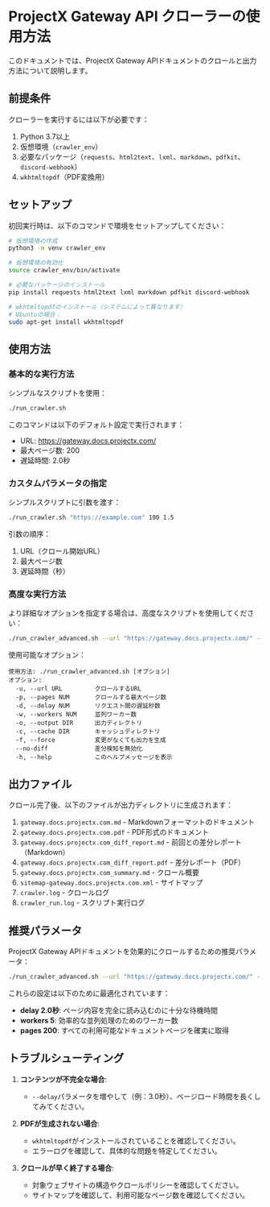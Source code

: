 # ProjectX Gateway API クローラーの使用方法

このドキュメントでは、ProjectX Gateway APIドキュメントのクロールと出力方法について説明します。

## 前提条件

クローラーを実行するには以下が必要です：

1. Python 3.7以上
2. 仮想環境（`crawler_env`）
3. 必要なパッケージ（`requests`、`html2text`、`lxml`、`markdown`、`pdfkit`、`discord-webhook`）
4. `wkhtmltopdf`（PDF変換用）

## セットアップ

初回実行時は、以下のコマンドで環境をセットアップしてください：

```bash
# 仮想環境の作成
python3 -m venv crawler_env

# 仮想環境の有効化
source crawler_env/bin/activate

# 必要なパッケージのインストール
pip install requests html2text lxml markdown pdfkit discord-webhook

# wkhtmltopdfのインストール（システムによって異なります）
# Ubuntuの場合：
sudo apt-get install wkhtmltopdf
```

## 使用方法

### 基本的な実行方法

シンプルなスクリプトを使用：

```bash
./run_crawler.sh
```

このコマンドは以下のデフォルト設定で実行されます：
- URL: https://gateway.docs.projectx.com/
- 最大ページ数: 200
- 遅延時間: 2.0秒

### カスタムパラメータの指定

シンプルスクリプトに引数を渡す：

```bash
./run_crawler.sh "https://example.com" 100 1.5
```

引数の順序：
1. URL（クロール開始URL）
2. 最大ページ数
3. 遅延時間（秒）

### 高度な実行方法

より詳細なオプションを指定する場合は、高度なスクリプトを使用してください：

```bash
./run_crawler_advanced.sh --url "https://gateway.docs.projectx.com/" --pages 200 --delay 2.0 --output "./projectx_docs" --force
```

使用可能なオプション：

```
使用方法: ./run_crawler_advanced.sh [オプション]
オプション:
  -u, --url URL         クロールするURL
  -p, --pages NUM       クロールする最大ページ数
  -d, --delay NUM       リクエスト間の遅延秒数
  -w, --workers NUM     並列ワーカー数
  -o, --output DIR      出力ディレクトリ
  -c, --cache DIR       キャッシュディレクトリ
  -f, --force           変更がなくても出力を生成
  --no-diff             差分検知を無効化
  -h, --help            このヘルプメッセージを表示
```

## 出力ファイル

クロール完了後、以下のファイルが出力ディレクトリに生成されます：

1. `gateway.docs.projectx.com.md` - Markdownフォーマットのドキュメント
2. `gateway.docs.projectx.com.pdf` - PDF形式のドキュメント
3. `gateway.docs.projectx.com_diff_report.md` - 前回との差分レポート（Markdown）
4. `gateway.docs.projectx.com_diff_report.pdf` - 差分レポート（PDF）
5. `gateway.docs.projectx.com_summary.md` - クロール概要
6. `sitemap-gateway.docs.projectx.com.xml` - サイトマップ
7. `crawler.log` - クロールログ
8. `crawler_run.log` - スクリプト実行ログ

## 推奨パラメータ

ProjectX Gateway APIドキュメントを効果的にクロールするための推奨パラメータ：

```bash
./run_crawler_advanced.sh --url "https://gateway.docs.projectx.com/" --pages 200 --delay 2.0 --workers 5
```

これらの設定は以下のために最適化されています：
- **delay 2.0秒**: ページ内容を完全に読み込むのに十分な待機時間
- **workers 5**: 効率的な並列処理のためのワーカー数
- **pages 200**: すべての利用可能なドキュメントページを確実に取得

## トラブルシューティング

1. **コンテンツが不完全な場合**:
   - `--delay`パラメータを増やして（例：3.0秒）、ページロード時間を長くしてみてください。

2. **PDFが生成されない場合**:
   - `wkhtmltopdf`がインストールされていることを確認してください。
   - エラーログを確認して、具体的な問題を特定してください。

3. **クロールが早く終了する場合**:
   - 対象ウェブサイトの構造やクロールポリシーを確認してください。
   - サイトマップを確認して、利用可能なページ数を確認してください。